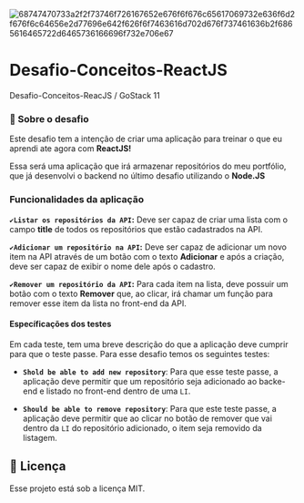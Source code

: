 ![68747470733a2f2f73746f726167652e676f6f676c65617069732e636f6d2f676f6c64656e2d77696e642f626f6f7463616d702d676f737461636b2f6865616465722d6465736166696f732e706e67](https://user-images.githubusercontent.com/59901617/84070940-4e800e80-a9a3-11ea-87ae-7f60234e9493.png)

# Desafio-Conceitos-ReactJS
Desafio-Conceitos-ReacJS / GoStack 11

<h3>🚀 Sobre o desafio </h3>

Este desafio tem a intenção de criar uma aplicação para treinar o que eu aprendi ate agora com **ReactJS!**

Essa será uma aplicação que irá armazenar repositórios do meu portfólio, que já desenvolvi o backend no último desafio utilizando o **Node.JS**

### Funcionalidades da aplicação

<b>```✔Listar os repositórios da API```:</b> Deve ser capaz de criar uma lista com o campo **title** de todos os repositórios que estão cadastrados na API.

<b>```✔Adicionar um repositório na API```:</b> Deve ser capaz de adicionar um novo item na API através de um botão com o texto **Adicionar** e após a criação, deve ser capaz de exibir o nome dele após o cadastro.

<b>```✔Remover um repositório da API```:</b> Para cada item na lista, deve possuir um botão com o texto **Remover** que, ao clicar, irá chamar um função para remover esse item da lista no front-end da API.

#### Específicações dos testes

Em cada teste, tem uma breve descrição do que a aplicação deve cumprir para que o teste passe.
Para esse desafio temos os seguintes testes:

<ul>
  <li><p><strong><code>Shold be able to add new repository</code></strong>: Para que esse teste passe, a aplicação deve permitir que um repositório seja adicionado ao backe-end e listado no front-end dentro de uma <code>LI</code>.</P></li>
 
  <li><p><strong><code>Should be able to remove repository</code></strong>: Para que este teste passe, a aplicação deve permitir que ao clicar no botão de remover que vai dentro da <code>LI</code> do repositório adicionado, o item seja removido da listagem.</p></li>
 </ul>

<h2>
<g-emoji class="g-emoji" alias="memo" fallback-src="https://github.githubassets.com/images/icons/emoji/unicode/1f4dd.png">📝</g-emoji> Licença
</h2>
<p> Esse projeto está sob a licença MIT. </p>
